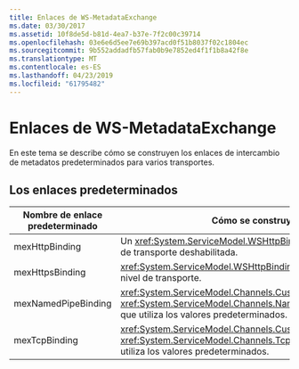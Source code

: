 ```yaml
---
title: Enlaces de WS-MetadataExchange
ms.date: 03/30/2017
ms.assetid: 10f8de5d-b81d-4ea7-b37e-7f2c00c39714
ms.openlocfilehash: 03e6e6d5ee7e69b397acd0f51b8037f02c1804ec
ms.sourcegitcommit: 9b552addadfb57fab0b9e7852ed4f1f1b8a42f8e
ms.translationtype: MT
ms.contentlocale: es-ES
ms.lasthandoff: 04/23/2019
ms.locfileid: "61795482"
---
```

# <a name="ws-metadataexchange-bindings"></a>Enlaces de WS-MetadataExchange
En este tema se describe cómo se construyen los enlaces de intercambio de metadatos predeterminados para varios transportes.  
  
## <a name="the-default-bindings"></a>Los enlaces predeterminados  
  
|Nombre de enlace predeterminado|Cómo se construye el enlace|  
|--------------------------|------------------------------------|  
|mexHttpBinding|Un <xref:System.ServiceModel.WSHttpBinding> con la seguridad de nivel de transporte deshabilitada.|  
|mexHttpsBinding|<xref:System.ServiceModel.WSHttpBinding> que admite la seguridad de nivel de transporte.|  
|mexNamedPipeBinding|<xref:System.ServiceModel.Channels.CustomBinding> con <xref:System.ServiceModel.Channels.NamedPipeTransportBindingElement> que utiliza los valores predeterminados.|  
|mexTcpBinding|<xref:System.ServiceModel.Channels.CustomBinding> con <xref:System.ServiceModel.Channels.TcpTransportBindingElement> que utiliza los valores predeterminados.|
